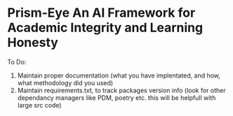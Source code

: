 
# Prism-Eye An AI Framework for Academic Integrity and Learning Honesty 

To Do: 
  1. Maintain proper documentation (what you have implentated, and how, what methodology did you used)
  2. Maintain requirements.txt, to track packages version info (look for other dependancy managers like PDM, poetry etc. this will be helpfull with large src code)
     
